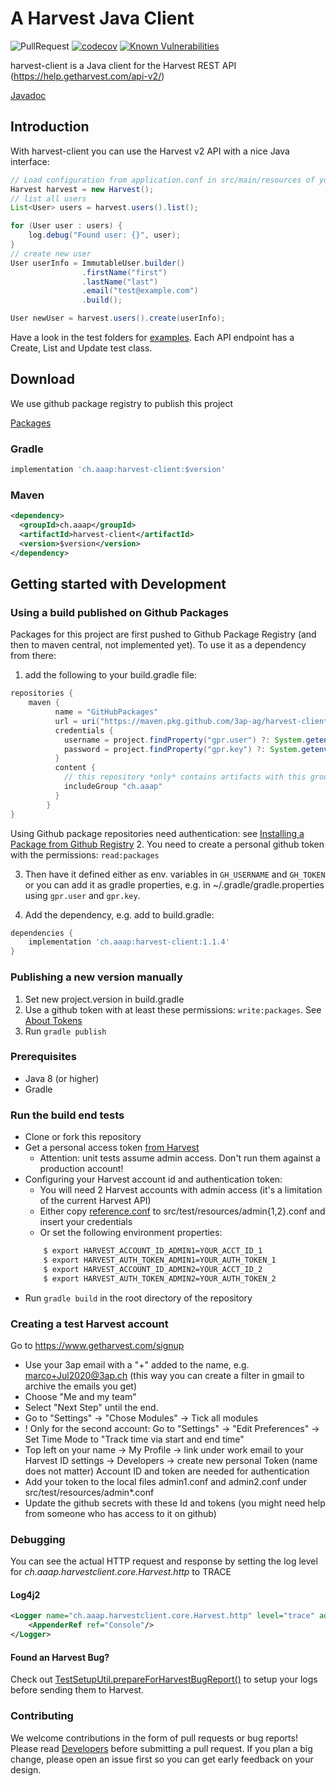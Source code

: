 # A Harvest Java Client

![PullRequest](https://github.com/3ap-ag/harvest-client/actions/workflows/pull-request.yml/badge.svg?branch=develop)
[![codecov](https://codecov.io/gh/3AP-AG/harvest-client/branch/develop/graph/badge.svg)](https://codecov.io/gh/3AP-AG/harvest-client)
[![Known Vulnerabilities](https://snyk.io/test/github/3ap-ag/harvest-client/badge.svg?targetFile=build.gradle)](https://snyk.io/test/github/3ap-ag/harvest-client?targetFile=build.gradle)

harvest-client is a Java client for the Harvest REST API (https://help.getharvest.com/api-v2/)

[Javadoc](https://3ap-ag.github.io/harvest-client/)

## Introduction

With harvest-client you can use the Harvest v2 API with a nice Java interface:

```java
// Load configuration from application.conf in src/main/resources of your application
Harvest harvest = new Harvest();
// list all users
List<User> users = harvest.users().list();

for (User user : users) {
    log.debug("Found user: {}", user);
}
// create new user
User userInfo = ImmutableUser.builder()
                .firstName("first")
                .lastName("last")
                .email("test@example.com")
                .build();

User newUser = harvest.users().create(userInfo);
```

Have a look in the test folders for [examples](https://github.com/3AP-AG/harvest-client/tree/develop/src/test/java/ch/aaap/harvestclient/impl/).
Each API endpoint has a Create, List and Update test class. 

## Download

We use github package registry to publish this project

[Packages](https://github.com/3AP-AG/harvest-client/packages/261886) 

### Gradle
```groovy
implementation 'ch.aaap:harvest-client:$version'
```
### Maven
```xml
<dependency>
  <groupId>ch.aaap</groupId>
  <artifactId>harvest-client</artifactId>
  <version>$version</version>
</dependency>
```

## Getting started with Development

### Using a build published on Github Packages

Packages for this project are first pushed to Github Package Registry (and then to maven central, not implemented yet).
To use it as a dependency from there:

1. add the following to your build.gradle file:
```groovy
repositories {
    maven {
          name = "GitHubPackages"
          url = uri("https://maven.pkg.github.com/3ap-ag/harvest-client")
          credentials {
            username = project.findProperty("gpr.user") ?: System.getenv("GH_USERNAME")
            password = project.findProperty("gpr.key") ?: System.getenv("GH_TOKEN")
          }
          content {
            // this repository *only* contains artifacts with this group
            includeGroup "ch.aaap"
          }
        }
}
```
Using Github package repositories need authentication: see [Installing a Package from Github Registry](https://help.github.com/en/packages/publishing-and-managing-packages/installing-a-package)
2. You need to create a personal github token with the permissions: `read:packages`

3. Then have it defined either as env. variables in `GH_USERNAME` and `GH_TOKEN` or you can add it as gradle properties,
e.g. in ~/.gradle/gradle.properties using `gpr.user` and `gpr.key`.

4. Add the dependency, e.g. add to build.gradle: 

```groovy
dependencies {
    implementation 'ch.aaap:harvest-client:1.1.4'
}
```

### Publishing a new version manually

1. Set new project.version in build.gradle
2. Use a github token with at least these permissions: `write:packages`. See [About Tokens](https://help.github.com/en/packages/publishing-and-managing-packages/about-github-packages#about-tokens)
3. Run `gradle publish`

### Prerequisites
* Java 8 (or higher)
* Gradle

### Run the build end tests
* Clone or fork this repository
* Get a personal access token [from Harvest](https://id.getharvest.com/developers)
    * Attention: unit tests assume admin access. Don't run them against a production account!
* Configuring your Harvest account id and authentication token:
    * You will need 2 Harvest accounts with admin access (it's a limitation of the current Harvest API)
    * Either copy [reference.conf](src/main/resources/reference.conf) to src/test/resources/admin{1,2}.conf and insert your credentials
    * Or set the following environment properties:
    ```bash
        $ export HARVEST_ACCOUNT_ID_ADMIN1=YOUR_ACCT_ID_1
        $ export HARVEST_AUTH_TOKEN_ADMIN1=YOUR_AUTH_TOKEN_1
        $ export HARVEST_ACCOUNT_ID_ADMIN2=YOUR_ACCT_ID_2
        $ export HARVEST_AUTH_TOKEN_ADMIN2=YOUR_AUTH_TOKEN_2
    ```   
* Run ```gradle build``` in the root directory of the repository

### Creating a test Harvest account
Go to https://www.getharvest.com/signup
- Use your 3ap email with a "+<month><year>" added to the name, e.g. marco+Jul2020@3ap.ch (this way you can create a filter in gmail to archive the emails you get)
- Choose "Me and my team"
- Select "Next Step" until the end.
- Go to "Settings" -> "Chose Modules" -> Tick all modules
- ! Only for the second account: Go to "Settings" -> "Edit Preferences" -> Set Time Mode to "Track time via start and end time"
- Top left on your name -> My Profile -> link under work email to your Harvest ID settings -> Developers -> create new personal Token (name does not matter)
Account ID and token are needed for authentication
- Add your token to the local files admin1.conf and admin2.conf under src/test/resources/admin*.conf
- Update the github secrets with these Id and tokens (you might need help from someone who has access to it on github)

### Debugging

You can see the actual HTTP request and response by setting the log level for _ch.aaap.harvestclient.core.Harvest.http_ to TRACE

#### Log4j2
```xml
<Logger name="ch.aaap.harvestclient.core.Harvest.http" level="trace" additivity="false">
    <AppenderRef ref="Console"/>
</Logger>
```


#### Found an Harvest Bug?

Check out [TestSetupUtil.prepareForHarvestBugReport()](https://github.com/3AP-AG/harvest-client/blob/8f9dfda8fa07599de0939177e86f0126fdb1d9b7/src/test/java/util/TestSetupUtil.java#L81) to setup your logs before sending them to Harvest.


### Contributing

We welcome contributions in the form of pull requests or bug reports!
Please read [Developers](https://github.com/3AP-AG/harvest-client/wiki/Developers) before submitting a pull request. If you plan a big change, please
open an issue first so you can get early feedback on your design. 

   
